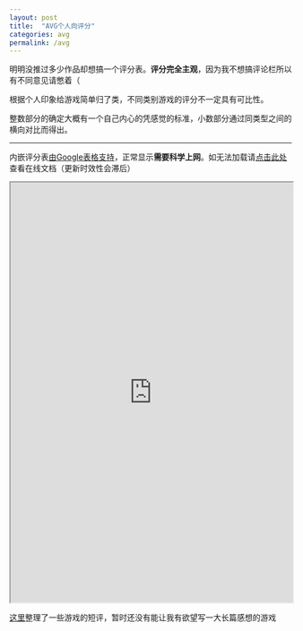 ```yaml
---
layout: post
title:  "AVG个人向评分"
categories: avg
permalink: /avg
---
```

明明没推过多少作品却想搞一个评分表。**评分完全主观**，因为我不想搞评论栏所以有不同意见请憋着（

根据个人印象给游戏简单归了类，不同类别游戏的评分不一定具有可比性。

整数部分的确定大概有一个自己内心的凭感觉的标准，小数部分通过同类型之间的横向对比而得出。

---
内嵌评分表[由Google表格支持][table1]，正常显示**需要科学上网**。如无法加载请[点击此处][table2]查看在线文档（更新时效性会滞后）

<iframe height="750" width="100%" src="https://docs.google.com/spreadsheets/d/e/2PACX-1vQi-BLEn-vMtMNNj2bPFZ0ChXSVLCW7D3e49ZUeYHRw4FPrrA1R1AaZoaE95oRwruXZF9sOO0Mxr61t/pubhtml?widget=true&amp;headers=false"></iframe>


[这里][comment]整理了一些游戏的短评，暂时还没有能让我有欲望写一大长篇感想的游戏

[table1]: https://docs.google.com/spreadsheets/d/1fDHvHhN6lrn3G-G7En0tdUHuTllaTrtYf7M7UE7jKh0/edit#gid=1237096488
[table2]: https://docs.qq.com/sheet/DUlBaRFB0S3JqUlVJ?tab=BB08J2
[comment]: https://izumimorin.github.io/avg/comment
